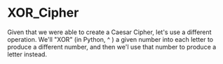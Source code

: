# XOR_Cipher  
Given that we were able to create a Caesar Cipher, let's use a different operation. 
We'll "XOR" (in Python, ^ ) a given number into each letter to produce a different number, 
and then we'l use that number to produce a letter instead.
